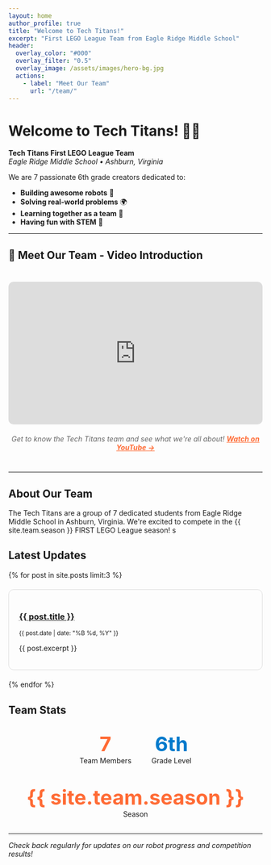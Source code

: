 ```yaml
---
layout: home
author_profile: true
title: "Welcome to Tech Titans!"
excerpt: "First LEGO League Team from Eagle Ridge Middle School"
header:
  overlay_color: "#000"
  overlay_filter: "0.5"
  overlay_image: /assets/images/hero-bg.jpg
  actions:
    - label: "Meet Our Team"
      url: "/team/"
---
```


# Welcome to Tech Titans! 🧱🤖

**Tech Titans First LEGO League Team**  
*Eagle Ridge Middle School • Ashburn, Virginia*

We are 7 passionate 6th grade creators dedicated to:
- **Building awesome robots** 🤖
- **Solving real-world problems** 🌍  
- **Learning together as a team** 🤝
- **Having fun with STEM** 🚀

---

## 🎥 Meet Our Team - Video Introduction

<div style="text-align: center; margin: 40px 0;">
  <div style="position: relative; width: 100%; height: 0; padding-bottom: 56.25%; margin: 20px 0;">
    <iframe 
      style="position: absolute; top: 0; left: 0; width: 100%; height: 100%; border-radius: 10px;" 
      src="https://www.youtube.com/embed/zd637TJYjNA" 
      title="Tech Titans FLL Team - Season 2024-25 Introduction" 
      frameborder="0" 
      allow="accelerometer; autoplay; clipboard-write; encrypted-media; gyroscope; picture-in-picture" 
      allowfullscreen>
    </iframe>
  </div>
  <p style="font-style: italic; color: #666;">
    Get to know the Tech Titans team and see what we're all about! 
    <a href="https://www.youtube.com/watch?v=zd637TJYjNA" target="_blank" style="color: #ff6b35; font-weight: bold;">
      Watch on YouTube →
    </a>
  </p>
</div>

---

## About Our Team

The Tech Titans are a group of 7 dedicated students from Eagle Ridge Middle School in Ashburn, Virginia. We're excited to compete in the {{ site.team.season }} FIRST LEGO League season!
s

## Latest Updates

{% for post in site.posts limit:3 %}
<div style="border: 1px solid #ddd; padding: 20px; margin: 20px 0; border-radius: 10px;">
  <h3><a href="{{ post.url }}">{{ post.title }}</a></h3>
  <p><small>{{ post.date | date: "%B %d, %Y" }}</small></p>
  <p>{{ post.excerpt }}</p>
</div>
{% endfor %}

## Team Stats

<div style="display: flex; justify-content: center; gap: 40px; margin: 30px 0; flex-wrap: wrap;">
  <div style="text-align: center;">
    <div style="font-size: 2.5rem; font-weight: bold; color: #ff6b35;">7</div>
    <div>Team Members</div>
  </div>
  <div style="text-align: center;">
    <div style="font-size: 2.5rem; font-weight: bold; color: #007acc;">6th</div>
    <div>Grade Level</div>
  </div>
  <div style="text-align: center;">
    <div style="font-size: 2.5rem; font-weight: bold; color: #ff6b35;">{{ site.team.season }}</div>
    <div>Season</div>
  </div>
</div>

---

*Check back regularly for updates on our robot progress and competition results!*